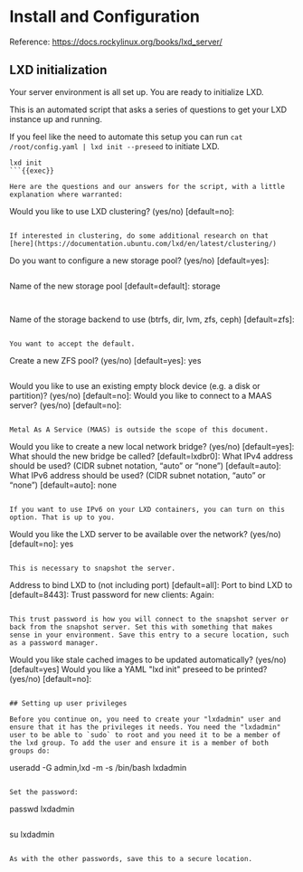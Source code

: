 # Install and Configuration

Reference: https://docs.rockylinux.org/books/lxd_server/

## LXD initialization

Your server environment is all set up. You are ready to initialize LXD.


This is an automated script that asks a series of questions to get your LXD instance up and running.


If you feel like the need to automate this setup you can run `cat /root/config.yaml | lxd init --preseed` to initiate LXD.

```
lxd init
```{{exec}}

Here are the questions and our answers for the script, with a little explanation where warranted:

```
Would you like to use LXD clustering? (yes/no) [default=no]:
```

If interested in clustering, do some additional research on that [here](https://documentation.ubuntu.com/lxd/en/latest/clustering/)

```
Do you want to configure a new storage pool? (yes/no) [default=yes]:
```

```
Name of the new storage pool [default=default]: storage
```


```
Name of the storage backend to use (btrfs, dir, lvm, zfs, ceph) [default=zfs]:
```

You want to accept the default.

```
Create a new ZFS pool? (yes/no) [default=yes]: yes
```

```
Would you like to use an existing empty block device (e.g. a disk or partition)? (yes/no) [default=no]:
Would you like to connect to a MAAS server? (yes/no) [default=no]:
```

Metal As A Service (MAAS) is outside the scope of this document.

```
Would you like to create a new local network bridge? (yes/no) [default=yes]:
What should the new bridge be called? [default=lxdbr0]: 
What IPv4 address should be used? (CIDR subnet notation, “auto” or “none”) [default=auto]:
What IPv6 address should be used? (CIDR subnet notation, “auto” or “none”) [default=auto]: none
```

If you want to use IPv6 on your LXD containers, you can turn on this option. That is up to you.

```
Would you like the LXD server to be available over the network? (yes/no) [default=no]: yes
```

This is necessary to snapshot the server.

```
Address to bind LXD to (not including port) [default=all]:
Port to bind LXD to [default=8443]:
Trust password for new clients:
Again:
```

This trust password is how you will connect to the snapshot server or back from the snapshot server. Set this with something that makes sense in your environment. Save this entry to a secure location, such as a password manager.

```
Would you like stale cached images to be updated automatically? (yes/no) [default=yes]
Would you like a YAML "lxd init" preseed to be printed? (yes/no) [default=no]:
```

## Setting up user privileges

Before you continue on, you need to create your "lxdadmin" user and ensure that it has the privileges it needs. You need the "lxdadmin" user to be able to `sudo` to root and you need it to be a member of the lxd group. To add the user and ensure it is a member of both groups do:

```
useradd -G admin,lxd -m -s /bin/bash lxdadmin
```{{exec}}

Set the password:

```
passwd lxdadmin
```{{exec}}

```
su lxdadmin
```{{exec}}

As with the other passwords, save this to a secure location.
